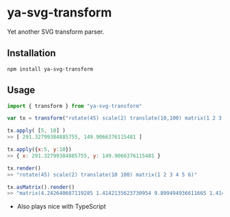 # ya-svg-transform

Yet another SVG transform parser.

## Installation

    npm install ya-svg-transform

## Usage

```javascript
import { transform } from "ya-svg-transform"

var tx = transform("rotate(45) scale(2) translate(10,100) matrix(1 2 3 4 5 6)")

tx.apply( [5, 10] ) 
>> [ 291.32799384885755, 149.9066376115481 ]

tx.apply({x:5, y:10}) 
>> { x: 291.32799384885755, y: 149.9066376115481 }

tx.render()
>> "rotate(45) scale(2) translate(10 100) matrix(1 2 3 4 5 6)"

tx.asMatrix().render()
>> "matrix(4.242640687119285 1.4142135623730954 9.899494936611665 1.4142135623730958 171.1198410471445 128.69343417595167)"
```


* Also plays nice with TypeScript

